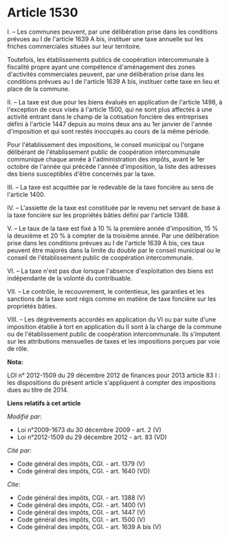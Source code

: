 # Article 1530

I. – Les communes peuvent, par une délibération prise dans les conditions prévues au I de l'article 1639 A bis, instituer une
taxe annuelle sur les friches commerciales situées sur leur territoire. 

Toutefois, les établissements publics de coopération intercommunale à fiscalité propre ayant une compétence d'aménagement des
zones d'activités commerciales peuvent, par une délibération prise dans les conditions prévues au I de l'article 1639 A bis,
instituer cette taxe en lieu et place de la commune. 

II. – La taxe est due pour les biens évalués en application de l'article 1498, à l'exception de ceux visés à l'article 1500,
qui ne sont plus affectés à une activité entrant dans le champ de la cotisation foncière des entreprises défini à l'article
1447 depuis au moins deux ans au 1er janvier de l'année d'imposition et qui sont restés inoccupés au cours de la même
période. 

Pour l'établissement des impositions, le conseil municipal ou l'organe délibérant de l'établissement public de coopération
intercommunale communique chaque année à l'administration des impôts, avant le 1er octobre de l'année qui précède l'année
d'imposition, la liste des adresses des biens susceptibles d'être concernés par la taxe. 

III. – La taxe est acquittée par le redevable de la taxe foncière au sens de l'article 1400. 

IV. – L'assiette de la taxe est constituée par le revenu net servant de base à la taxe foncière sur les propriétés bâties
défini par l'article 1388. 

V. – Le taux de la taxe est fixé à 10 % la première année d'imposition, 15 % la deuxième et 20 % à compter de la troisième
année. Par une délibération prise dans les conditions prévues au I de l'article 1639 A bis, ces taux peuvent être majorés
dans la limite du double par le conseil municipal ou le conseil de l'établissement public de coopération intercommunale. 

VI. – La taxe n'est pas due lorsque l'absence d'exploitation des biens est indépendante de la volonté du contribuable. 

VII. – Le contrôle, le recouvrement, le contentieux, les garanties et les sanctions de la taxe sont régis comme en matière de
taxe foncière sur les propriétés bâties. 

VIII. – Les dégrèvements accordés en application du VI ou par suite d'une imposition établie à tort en application du II sont
à la charge de la commune ou de l'établissement public de coopération intercommunale. Ils s'imputent sur les attributions
mensuelles de taxes et les impositions perçues par voie de rôle.

**Nota:**

LOI n° 2012-1509 du 29 décembre 2012 de finances pour 2013 article 83 I : les dispositions du présent article s'appliquent à
compter des impositions dues au titre de 2014.

**Liens relatifs à cet article**

_Modifié par_:

  - Loi n°2009-1673 du 30 décembre 2009 - art. 2 (V)
  - Loi n°2012-1509 du 29 décembre 2012 - art. 83 (VD)

_Cité par_:

  - Code général des impôts, CGI. - art. 1379 (V)
  - Code général des impôts, CGI. - art. 1640 (VD)

_Cite_:

  - Code général des impôts, CGI. - art. 1388 (V)
  - Code général des impôts, CGI. - art. 1400 (V)
  - Code général des impôts, CGI. - art. 1447 (V)
  - Code général des impôts, CGI. - art. 1500 (V)
  - Code général des impôts, CGI. - art. 1639 A bis (V)
